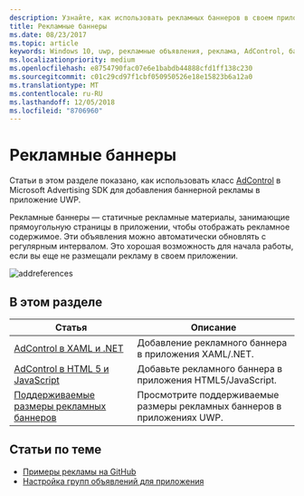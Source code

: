 ```yaml
---
description: Узнайте, как использовать рекламных баннеров в своем приложении UWP.
title: Рекламные баннеры
ms.date: 08/23/2017
ms.topic: article
keywords: Windows 10, uwp, рекламные объявления, реклама, AdControl, баннеры
ms.localizationpriority: medium
ms.openlocfilehash: e8754790fac07e6e1babdb44888cfd1ff138c230
ms.sourcegitcommit: c01c29cd97f1cbf050950526e18e15823b6a12a0
ms.translationtype: MT
ms.contentlocale: ru-RU
ms.lasthandoff: 12/05/2018
ms.locfileid: "8706960"
---
```

# <a name="banner-ads"></a>Рекламные баннеры

Статьи в этом разделе показано, как использовать класс [AdControl](https://docs.microsoft.com/uwp/api/microsoft.advertising.winrt.ui.adcontrol) в Microsoft Advertising SDK для добавления баннерной рекламы в приложение UWP.

Рекламные баннеры — статичные рекламные материалы, занимающие прямоугольную страницы в приложении, чтобы отображать рекламное содержимое. Эти объявления можно автоматически обновлять с регулярным интервалом. Это хорошая возможность для начала работы, если вы еще не размещали рекламу в своем приложении.

![addreferences](images/banner-ad.png)

## <a name="in-this-section"></a>В этом разделе

|  Статья    | Описание |               
|----------|-------|
| [AdControl в XAML и .NET](adcontrol-in-xaml-and--net.md)     | Добавление рекламного баннера в приложения XAML/.NET.        |
| [AdControl в HTML 5 и JavaScript](adcontrol-in-html-5-and-javascript.md)     | Добавьте рекламного баннера в приложения HTML5/JavaScript.        |
| [Поддерживаемые размеры рекламных баннеров](supported-ad-sizes-for-banner-ads.md)    |  Просмотрите поддерживаемые размеры рекламных баннеров в приложениях UWP.        |


## <a name="related-topics"></a>Статьи по теме

* [Примеры рекламы на GitHub](http://aka.ms/githubads)
* [Настройка групп объявлений для приложения](set-up-ad-units-in-your-app.md)
